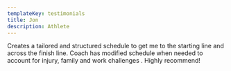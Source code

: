 ```yaml
---
templateKey: testimonials
title: Jon
description: Athlete
---
```

Creates a tailored and structured schedule to get me to the starting line and across the finish line. Coach has modified schedule when needed to account for injury, family and work challenges . Highly recommend!